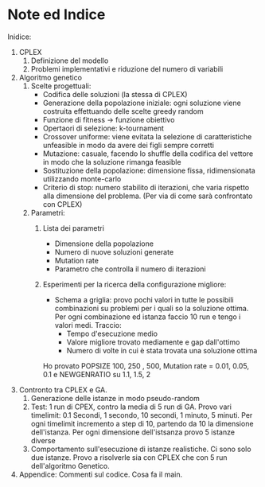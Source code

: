 # Note ed Indice

Inidice:


1. CPLEX
    1. Definizione del modello
    2. Problemi implementativi e riduzione del numero di variabili
2. Algoritmo genetico
    1. Scelte progettuali:
        - Codifica delle soluzioni (la stessa di CPLEX)
        - Generazione della popolazione iniziale: ogni soluzione viene costruita effettuando delle scelte greedy random
        - Funzione di fitness -> funzione obiettivo
        - Opertaori di selezione: k-tournament
        - Crossover uniforme: viene evitata la selezione di caratteristiche unfeasible in modo da avere dei figli sempre corretti
        - Mutazione: casuale, facendo lo shuffle della codifica del vettore in modo che la soluzione rimanga feasible
        - Sostituzione della popolazione: dimensione fissa, ridimensionata utilizzando monte-carlo
        - Criterio di stop: numero stabilito di iterazioni, che varia rispetto alla dimensione del problema. (Per via di come
        sarà confrontato con CPLEX)
    2. Parametri:
        1. Lista dei parametri
            - Dimensione della popolazione
            - Numero di nuove soluzioni generate
            - Mutation rate
            - Parametro che controlla il numero di iterazioni
        2. Esperimenti per la ricerca della configurazione migliore:
            - Schema a griglia: provo pochi valori in tutte le possibili combinazioni su problemi per i quali so la soluzione ottima.
            Per ogni combinazione ed istanza faccio 10 run e tengo i valori medi.
            Traccio:
                - Tempo d'esecuzione medio
                - Valore migliore trovato mediamente e gap dall'ottimo
                - Numero di volte in cui è stata trovata una soluzione ottima
            
            Ho provato POPSIZE 100, 250 , 500, Mutation rate = 0.01, 0.05, 0.1 e NEWGENRATIO su 1.1, 1.5, 2
3. Contronto tra CPLEX e GA.
    1. Generazione delle istanze in modo pseudo-random
    2. Test: 1 run di CPEX, contro la media di 5 run di GA.
    Provo vari timelimit: 0.1 Secondi, 1 secondo, 10 secondi, 1 minuto, 5 minuti.
    Per ogni timelimit incremento a step di 10, partendo da 10 la dimensione dell'istanza. Per ogni dimensione
    dell'istsanza provo 5 istanze diverse
    3. Comportamento sull'esecuzione di istanze realistiche. Ci sono solo due istanze. Provo a risolverle sia con
    CPLEX che con 5 run dell'algoritmo Genetico.
4. Appendice: Commenti sul codice. Cosa fa il main.
